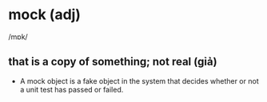 # mock (adj)

/mɒk/

## that is a copy of something; not real (gỉả)

- A mock object is a fake object in the system that decides whether or not a unit test has passed or failed.